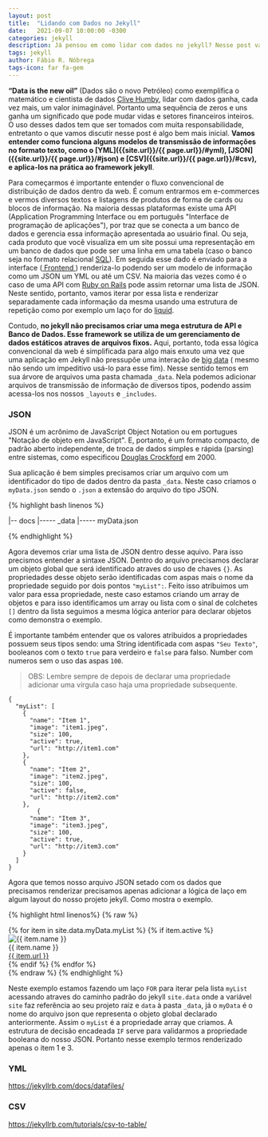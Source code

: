 ```yaml
---
layout: post
title:  "Lidando com Dados no Jekyll"
date:   2021-09-07 10:00:00 -0300
categories: jekyll
description: Já pensou em como lidar com dados no jekyll? Nesse post vamos discutir alguns formatos de dados e seu fluxo de uso.
tags: jekyll
author: Fábio R. Nóbrega
tags-icon: far fa-gem
---
```


**“Data is the new oil”** (Dados são o novo Petróleo) como exemplifica o matemático e cientista de dados [Clive Humby](https://en.wikipedia.org/wiki/Clive_Humby), lidar com dados ganha, cada vez mais, um valor inimaginável. Portanto uma sequência de zeros e uns ganha um significado que pode mudar vidas e setores financeiros inteiros. O uso desses dados tem que ser tomados com muita responsabilidade, entretanto o que vamos discutir nesse post é algo bem mais inicial. **Vamos entender como funciona alguns modelos de transmissão de informações no formato texto, como o [YML]({{site.url}}/{{ page.url}}/#yml), [JSON]({{site.url}}/{{ page.url}}/#json) e [CSV]({{site.url}}/{{ page.url}}/#csv), e aplica-los na prática ao framework jekyll**. 

Para começarmos é importante entender o fluxo convencional de distribuição de dados dentro da web. É comum entrarmos em e-commerces e vermos diversos textos e listagens de produtos de forma de cards ou blocos de informação. Na maioria dessas plataformas existe uma API (Application Programming Interface ou em português "Interface de programação de aplicações"), por traz que se conecta a um banco de dados e gerencia essa informação apresentada ao usuário final. Ou seja, cada produto que você visualiza em um site possui uma representação em um banco de dados que pode ser uma linha em uma tabela (caso o banco seja no formato relacional [SQL](https://pt.wikipedia.org/wiki/Banco_de_dados_relacional)). Em seguida esse dado é enviado para a interface ([ Frontend ](https://pt.wikipedia.org/wiki/Front-end_e_back-end)) renderiza-lo podendo ser um modelo de informação como um JSON um YML ou até um CSV. Na maioria das vezes como é o caso de uma API com [Ruby on Rails](https://guides.rubyonrails.org) pode assim retornar uma lista de JSON. Neste sentido, portanto, vamos iterar por essa lista e renderizar separadamente cada informação da mesma usando uma estrutura de repetição como por exemplo um laço for do [liquid](https://shopify.github.io/liquid/).

Contudo, **no jekyll não precisamos criar uma mega estrutura de API e Banco de Dados. Esse framework se utiliza de um gerenciamento de dados estáticos atraves de arquivos fixos.** Aqui, portanto, toda essa lógica convencional da web é simplificada para algo mais enxuto uma vez que uma aplicação em Jekyll não pressupõe uma interação de [big data](https://pt.wikipedia.org/wiki/Big_data) ( mesmo não sendo um impeditivo usá-lo para esse fim). Nesse sentido temos em sua árvore de arquivos uma pasta chamada `_data`. Nela podemos adicionar arquivos de transmissão de informação de diversos tipos, podendo assim acessa-los nos nossos `_layouts` e `_includes`.

### JSON 

JSON é um acrônimo de JavaScript Object Notation ou em portugues "Notação de objeto em JavaScript". E, portanto, é um formato compacto, de padrão aberto independente, de troca de dados simples e rápida (parsing) entre sistemas, como especificou [Douglas Crockford](https://pt.wikipedia.org/wiki/Douglas_Crockford) em 2000.


Sua aplicação é bem simples precisamos criar um arquivo com  um identificador do tipo de dados dentro da pasta `_data`. Neste caso criamos o `myData.json` sendo o `.json` a extensão do arquivo do tipo JSON. 

{% highlight bash linenos %}

  |-- docs
  |----- _data
  |----- myData.json

{% endhighlight %}

Agora devemos criar uma lista de JSON dentro desse aquivo. Para isso precismos entender a sintaxe JSON. Dentro do arquivo precisamos declarar um objeto global que será identificado atraves do uso de chaves `{}`. As propriedades desse objeto serão identificadas com aspas mais o nome da propriedade seguido por dois pontos `"myList":`. Feito isso atribuimos um valor para essa propriedade, neste caso estamos criando um array de objetos e para isso identificamos um array ou lista com o sinal de colchetes `[]` dentro da lista seguimos a mesma lógica anterior para declarar objetos como demonstra o exemplo. 

É importante também entender que os valores atribuidos a propriedades possuem seus tipos sendo: uma String identificada com aspas `"Seu Texto"`, booleanos com o texto `true` para verdeiro e `false` para falso. Number com numeros sem o uso das aspas `100`.

> OBS: Lembre sempre de depois de declarar uma propriedade adicionar uma vírgula caso haja uma propriedade subsequente.

```
{
  "myList": [
    {
      "name": "Item 1",
      "image": "item1.jpeg",
      "size": 100,
      "active": true,
      "url": "http://item1.com"
    },
    {
      "name": "Item 2",
      "image": "item2.jpeg",
      "size": 100,
      "active": false,
      "url": "http://item2.com"
    },
        {
      "name": "Item 3",
      "image": "item3.jpeg",
      "size": 100,
      "active": true,
      "url": "http://item3.com"
    }
  ]
}
```


Agora que temos nosso arquivo JSON setado com os dados que precisamos renderizar precisamos apenas adicionar a lógica de laço em algum layout do nosso projeto jekyll. Como mostra o exemplo. 

{% highlight html linenos%}
  {% raw %}
<div class="items">
  {% for item in site.data.myData.myList %}  
    {% if item.active %}
      <div class="items__card">
        <img 
          src="{{ site.url }}/assets/{{ items.image }}" 
          alt="{{ item.name }}"
        >
        <div class="items__card--name">
          {{ item.name }}
        </div>
        <a 
          class="items__card--url" 
          href="{{ item.url }}"  
        >                
          {{ item.url }}
        </a>
      </div>
    {% endif %}
  {% endfor %}
</div>
  {% endraw %}
{% endhighlight %}

Neste exemplo estamos fazendo um laço `FOR` para iterar pela lista `myList` acessando atraves do caminho padrão do jekyll `site.data` onde a variável `site` faz referência ao seu projeto raiz e `data` à pasta `_data`, já o `myData` é o nome do arquivo json que representa o objeto global declarado anteriormente. Assim o `myList` é a propriedade array que criamos. A estrutura de decisão encadeada `IF` serve para validarmos a propriedade booleana do nosso JSON. Portanto nesse exemplo termos renderizado apenas o item 1 e 3. 


### YML

https://jekyllrb.com/docs/datafiles/


### CSV

https://jekyllrb.com/tutorials/csv-to-table/
